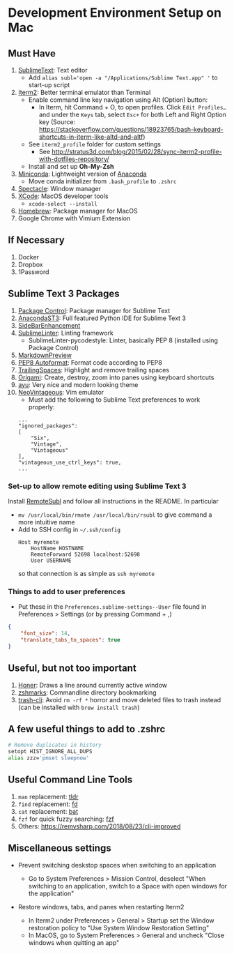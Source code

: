 # Development Environment Setup on Mac

## Must Have
1. [SublimeText](https://www.sublimetext.com/): Text editor
	- Add `alias subl='open -a "/Applications/Sublime Text.app" '` to start-up script
2. [Iterm2](https://www.iterm2.com/): Better terminal emulator than Terminal
	- Enable command line key navigation using Alt (Option) button:
		- In Iterm, hit Command + O, to open profiles. Click `Edit Profiles…` and under the `Keys` tab, select `Esc+` for both Left and Right Option key (Source: https://stackoverflow.com/questions/18923765/bash-keyboard-shortcuts-in-iterm-like-altd-and-altf)
	- See `iterm2_profile` folder for custom settings
		- See http://stratus3d.com/blog/2015/02/28/sync-iterm2-profile-with-dotfiles-repository/
	- Install and set up __Oh-My-Zsh__
3. [Miniconda](https://docs.conda.io/en/latest/miniconda.html): Lightweight version of [Anaconda](https://www.anaconda.com/distribution/)
    - Move conda initializer from `.bash_profile` to `.zshrc`
4. [Spectacle](https://www.spectacleapp.com/): Window manager
5. [XCode](https://developer.apple.com/xcode/): MacOS developer tools
	- `xcode-select --install`
6. [Homebrew](https://brew.sh/): Package manager for MacOS
7. Google Chrome with Vimium Extension

## If Necessary
1. Docker
2. Dropbox
3. 1Password

## Sublime Text 3 Packages
1. [Package Control](https://packagecontrol.io/): Package manager for Sublime Text
2. [AnacondaST3](http://damnwidget.github.io/anaconda/#): Full featured Python IDE for Sublime Text 3
3. [SideBarEnhancement](https://github.com/titoBouzout/SideBarEnhancements)
4. [SublimeLinter](http://www.sublimelinter.com/en/stable/): Linting framework
	- SublimeLinter-pycodestyle: Linter, basically PEP 8 (installed using Package Control)
5. [MarkdownPreview](https://github.com/facelessuser/MarkdownPreview)
6. [PEP8 Autoformat](https://github.com/wistful/SublimeAutoPEP8): Format code according to PEP8
7. [TrailingSpaces](https://github.com/SublimeText/TrailingSpaces): Highlight and remove trailing spaces
8. [Origami](https://github.com/SublimeText/Origami): Create, destroy, zoom into panes using keyboard shortcuts
9. [ayu](https://github.com/dempfi/ayu): Very nice and modern looking theme
10. [NeoVintageous](https://github.com/NeoVintageous/NeoVintageous): Vim emulator
	* Must add the following to Sublime Text preferences to work properly:
	```
	...
	"ignored_packages":
	[
		"Six",
		"Vintage",
		"Vintageous"
	],
	"vintageous_use_ctrl_keys": true,
	...
	```

### Set-up to allow remote editing using Sublime Text 3
Install [RemoteSubl](https://github.com/randy3k/RemoteSubl) and follow all instructions in the README. In particular
* `mv /usr/local/bin/rmate /usr/local/bin/rsubl` to give command a more intuitive name
* Add to SSH config in `~/.ssh/config`
	```
	Host myremote
		HostName HOSTNAME
		RemoteForward 52698 localhost:52698
		User USERNAME
	```
	so that connection is as simple as `ssh myremote`

### Things to add to user preferences
* Put these in the `Preferences.sublime-settings--User` file found in Preferences > Settings (or by pressing Command + ,)
```json
{
	"font_size": 14,
	"translate_tabs_to_spaces": true
}
```

## Useful, but not too important
1. [Honer](https://github.com/puffnfresh/Honer.app): Draws a line around currently active window
2. [zshmarks](https://github.com/jocelynmallon/zshmarks): Commandline directory bookmarking
3. [trash-cli](http://hasseg.org/trash/): Avoid `rm -rf *` horror and move deleted files to trash instead (can be installed with `brew install trash`)

## A few useful things to add to .zshrc
```bash
# Remove duplicates in history
setopt HIST_IGNORE_ALL_DUPS
alias zzz='pmset sleepnow'
```

## Useful Command Line Tools
1. `man` replacement: [tldr](https://tldr.sh/#installation)
2. `find` replacement: [fd](https://github.com/sharkdp/fd/)
3. `cat` replacement: [bat](https://github.com/sharkdp/bat)
4. `fzf` for quick fuzzy searching: [fzf](https://github.com/junegunn/fzf)
5. Others: https://remysharp.com/2018/08/23/cli-improved

## Miscellaneous settings
* Prevent switching deskstop spaces when switching to an application
	- Go to System Preferences > Mission Control, deselect "When switching to an application, switch to a Space with open windows for the application"

* Restore windows, tabs, and panes when restarting Iterm2
    * In Iterm2 under Preferences > General > Startup set the Window restoration policy to "Use System Window Restoration Setting"
    * In MacOS, go to System Preferences > General and uncheck "Close windows when quitting an app"
